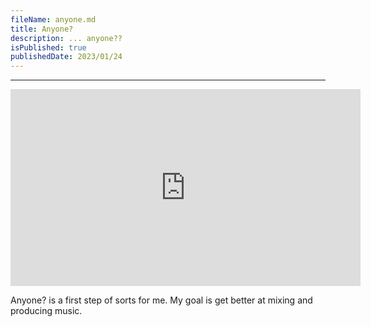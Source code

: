```yaml
---
fileName: anyone.md
title: Anyone?
description: ... anyone??
isPublished: true
publishedDate: 2023/01/24
---
```


---

<iframe width="560" height="315" src="https://www.youtube-nocookie.com/embed/vP3FxQhRK8I" title="YouTube video player" frameborder="0" allow="accelerometer; autoplay; clipboard-write; encrypted-media; gyroscope; picture-in-picture; web-share" allowfullscreen></iframe>

Anyone? is a first step of sorts for me. My goal is get better at mixing and producing music.
